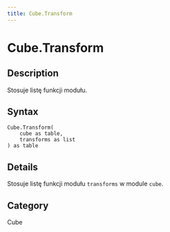 ```yaml
---
title: Cube.Transform
---
```


# Cube.Transform


## Description

Stosuje listę funkcji modułu.


## Syntax

```powerquery
Cube.Transform(
    cube as table,
    transforms as list
) as table
```


## Details

Stosuje listę funkcji modułu <code>transforms</code> w module <code>cube</code>.



## Category
Cube
